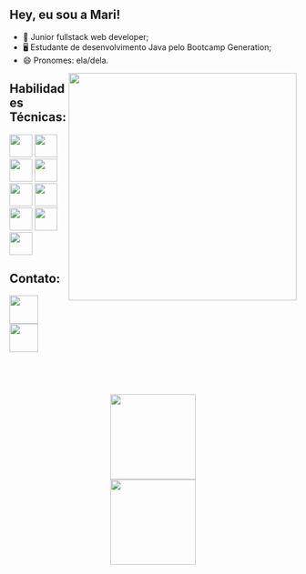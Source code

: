 ## Hey, eu sou a Mari! 

- 🔭 Junior fullstack web developer;
- 🖥 Estudante de desenvolvimento Java pelo Bootcamp Generation;
- 😄 Pronomes: ela/dela.
<img align="right" height = "400" widht="400em" src=https://i.imgur.com/tIo4Jz7.png />

 <h2> Habilidades Técnicas: </h2>
 <div>
<link rel="stylesheet" href="https://cdn.jsdelivr.net/gh/devicons/devicon@v2.15.1/devicon.min.css">
<img height = "40em" src="https://cdn.jsdelivr.net/gh/devicons/devicon/icons/java/java-original.svg" />
<img height = "40em" src="https://cdn.jsdelivr.net/gh/devicons/devicon/icons/mysql/mysql-plain.svg" />
<img height = "40em" src="https://cdn.jsdelivr.net/gh/devicons/devicon/icons/spring/spring-original.svg" />
<img height = "40em" src="https://cdn.jsdelivr.net/gh/devicons/devicon/icons/react/react-original-wordmark.svg" />
<img height = "40em" src="https://cdn.jsdelivr.net/gh/devicons/devicon/icons/html5/html5-original-wordmark.svg" />
<img height = "40em" src="https://cdn.jsdelivr.net/gh/devicons/devicon/icons/css3/css3-original-wordmark.svg" />
<img height = "40em" src="https://cdn.jsdelivr.net/gh/devicons/devicon/icons/typescript/typescript-original.svg" />
<img height = "40em" src="https://cdn.jsdelivr.net/gh/devicons/devicon/icons/javascript/javascript-original.svg" />
<img height = "40em" src="https://cdn.jsdelivr.net/gh/devicons/devicon/icons/git/git-original.svg" />
</div>
<div align="left" justifyContent="center"> 
<h2> Contato:</h2>
<a href="https://linkedin.com/in/Marianadsm">
  <img height="50rem" widht="50rem" src="https://cdn-icons-png.flaticon.com/512/3536/3536505.png"/>
<a href = "mailto:mariana.dsm@hotmail.com">
  <img height="50rem" widht="50rem" src="https://cdn-icons-png.flaticon.com/512/3296/3296467.png">
 <br>
 </div>
  <br>
  <h1></h1>
  <br>
<div align="center" >
<a href="https://github.com/Marianadsm">
  <img align="center" height="150em" widht="150em" src="https://github-readme-stats.vercel.app/api?username=Marianadsm&show_icons=true&theme=dracula&include_all_commits=true&count_private=true"/>
  <br>
  <img align="center" height="150em" widht="200em" src="https://github-readme-stats.vercel.app/api/top-langs/?username=Marianadsm&layout=compact&langs_count=7&theme=dracula"/>
</div>




 
 
